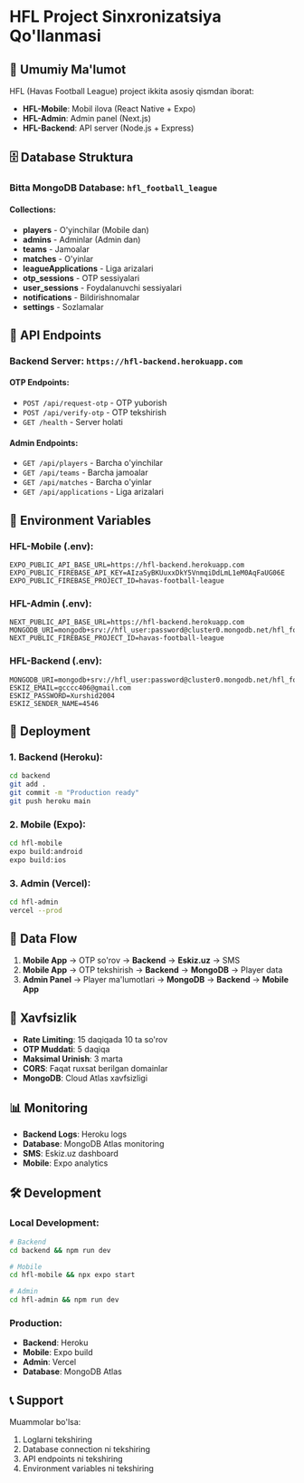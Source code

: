 # HFL Project Sinxronizatsiya Qo'llanmasi

## 🎯 Umumiy Ma'lumot

HFL (Havas Football League) project ikkita asosiy qismdan iborat:
- **HFL-Mobile**: Mobil ilova (React Native + Expo)
- **HFL-Admin**: Admin panel (Next.js)
- **HFL-Backend**: API server (Node.js + Express)

## 🗄️ Database Struktura

### Bitta MongoDB Database: `hfl_football_league`

#### Collections:
- **players** - O'yinchilar (Mobile dan)
- **admins** - Adminlar (Admin dan)
- **teams** - Jamoalar
- **matches** - O'yinlar
- **leagueApplications** - Liga arizalari
- **otp_sessions** - OTP sessiyalari
- **user_sessions** - Foydalanuvchi sessiyalari
- **notifications** - Bildirishnomalar
- **settings** - Sozlamalar

## 🔗 API Endpoints

### Backend Server: `https://hfl-backend.herokuapp.com`

#### OTP Endpoints:
- `POST /api/request-otp` - OTP yuborish
- `POST /api/verify-otp` - OTP tekshirish
- `GET /health` - Server holati

#### Admin Endpoints:
- `GET /api/players` - Barcha o'yinchilar
- `GET /api/teams` - Barcha jamoalar
- `GET /api/matches` - Barcha o'yinlar
- `GET /api/applications` - Liga arizalari

## 🔧 Environment Variables

### HFL-Mobile (.env):
```env
EXPO_PUBLIC_API_BASE_URL=https://hfl-backend.herokuapp.com
EXPO_PUBLIC_FIREBASE_API_KEY=AIzaSyBKUuxxDkY5VnmqiDdLmL1eM0AqFaUG06E
EXPO_PUBLIC_FIREBASE_PROJECT_ID=havas-football-league
```

### HFL-Admin (.env):
```env
NEXT_PUBLIC_API_BASE_URL=https://hfl-backend.herokuapp.com
MONGODB_URI=mongodb+srv://hfl_user:password@cluster0.mongodb.net/hfl_football_league
NEXT_PUBLIC_FIREBASE_PROJECT_ID=havas-football-league
```

### HFL-Backend (.env):
```env
MONGODB_URI=mongodb+srv://hfl_user:password@cluster0.mongodb.net/hfl_football_league
ESKIZ_EMAIL=gcccc406@gmail.com
ESKIZ_PASSWORD=Xurshid2004
ESKIZ_SENDER_NAME=4546
```

## 🚀 Deployment

### 1. Backend (Heroku):
```bash
cd backend
git add .
git commit -m "Production ready"
git push heroku main
```

### 2. Mobile (Expo):
```bash
cd hfl-mobile
expo build:android
expo build:ios
```

### 3. Admin (Vercel):
```bash
cd hfl-admin
vercel --prod
```

## 📱 Data Flow

1. **Mobile App** → OTP so'rov → **Backend** → **Eskiz.uz** → SMS
2. **Mobile App** → OTP tekshirish → **Backend** → **MongoDB** → Player data
3. **Admin Panel** → Player ma'lumotlari → **MongoDB** → **Backend** → **Mobile App**

## 🔐 Xavfsizlik

- **Rate Limiting**: 15 daqiqada 10 ta so'rov
- **OTP Muddati**: 5 daqiqa
- **Maksimal Urinish**: 3 marta
- **CORS**: Faqat ruxsat berilgan domainlar
- **MongoDB**: Cloud Atlas xavfsizligi

## 📊 Monitoring

- **Backend Logs**: Heroku logs
- **Database**: MongoDB Atlas monitoring
- **SMS**: Eskiz.uz dashboard
- **Mobile**: Expo analytics

## 🛠️ Development

### Local Development:
```bash
# Backend
cd backend && npm run dev

# Mobile
cd hfl-mobile && npx expo start

# Admin
cd hfl-admin && npm run dev
```

### Production:
- **Backend**: Heroku
- **Mobile**: Expo build
- **Admin**: Vercel
- **Database**: MongoDB Atlas

## 📞 Support

Muammolar bo'lsa:
1. Loglarni tekshiring
2. Database connection ni tekshiring
3. API endpoints ni tekshiring
4. Environment variables ni tekshiring
